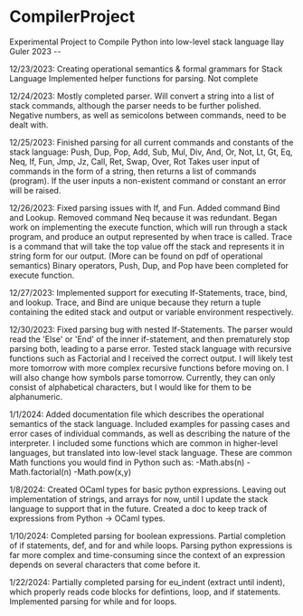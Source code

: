 # CompilerProject
Experimental Project to Compile Python into low-level stack language
Ilay Guler 2023 -- 

12/23/2023:
  Creating operational semantics & formal grammars for Stack Language
  Implemented helper functions for parsing. Not complete

12/24/2023:
  Mostly completed parser. Will convert a string into a list of stack commands, although the parser needs to be further polished. Negative numbers,
  as well as semicolons between commands, need to be dealt with.

12/25/2023:
  Finished parsing for all current commands and constants of the stack language:
  Push, Dup, Pop, Add, Sub, Mul, Div, And, Or, Not, Lt, Gt, Eq, Neq, If, Fun, Jmp, Jz, Call, Ret, Swap, Over, Rot
  Takes user input of commands in the form of a string, then returns a list of commands (program). 
  If the user inputs a non-existent command or constant an error will be raised.

12/26/2023:
  Fixed parsing issues with If, and Fun. Added command Bind and Lookup. Removed command Neq because it was redundant.
  Began work on implementing the execute function, which will run through a stack program, and produce an output represented by when trace is called.
  Trace is a command that will take the top value off the stack and represents it in string form for our output. (More can be found on pdf of operational semantics)
  Binary operators, Push, Dup, and Pop have been completed for execute function.

12/27/2023:
  Implemented support for executing If-Statements, trace, bind, and lookup. Trace, and Bind are unique because they return a tuple containing the edited stack and output or variable environment respectively. 
  
12/30/2023:
  Fixed parsing bug with nested If-Statements. The parser would read the 'Else' or 'End' of the inner if-statement, and then prematurely stop parsing both, leading to a parse error. Tested stack language with recursive functions such as Factorial and I received the correct output. I will likely test more tomorrow with more complex recursive functions before moving on. I will also change how symbols parse tomorrow. Currently, they can only consist of alphabetical characters, but I would like for them to be alphanumeric.

  1/1/2024:
    Added documentation file which describes the operational semantics of the stack language. Included examples for passing cases and error cases of individual commands, as well as describing the nature of the interpreter.
I included some functions which are common in higher-level languages, but translated into low-level stack language. 
    These are common Math functions you would find in Python such as:
      -Math.abs(n)
      -Math.factorial(n)
      -Math.pow(x,y)

1/8/2024:
  Created OCaml types for basic python expressions. Leaving out implementation of strings, and arrays for now, until I update the stack language to support that in the future. Created a doc to keep track of expressions from Python -> OCaml types.

1/10/2024:
  Completed parsing for boolean expressions. Partial completion of if statements, def, and for and while loops. Parsing python expressions is far more complex and time-consuming since the context of an expression depends on several characters that come before it.

1/22/2024:
  Partially completed parsing for eu_indent (extract until indent), which properly reads code blocks for defintions, loop, and if statements. Implemented parsing for while and for loops.
